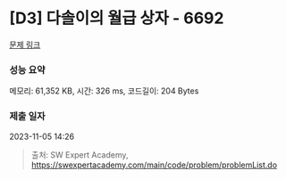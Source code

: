 # [D3] 다솔이의 월급 상자 - 6692 

[문제 링크](https://swexpertacademy.com/main/code/problem/problemDetail.do?contestProbId=AWdXofhKFkADFAWn) 

### 성능 요약

메모리: 61,352 KB, 시간: 326 ms, 코드길이: 204 Bytes

### 제출 일자

2023-11-05 14:26



> 출처: SW Expert Academy, https://swexpertacademy.com/main/code/problem/problemList.do